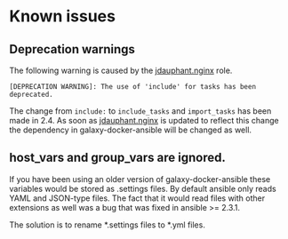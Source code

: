 # Known issues

## Deprecation warnings

The following warning is caused by the [jdauphant.nginx](https://github.com/jdauphant/ansible-role-nginx) role.
```
[DEPRECATION WARNING]: The use of 'include' for tasks has been deprecated.
```
The change from `include:` to `include_tasks` and `import_tasks` has been made in 2.4. As soon as [jdauphant.nginx](https://github.com/jdauphant/ansible-role-nginx) is updated to reflect this change the dependency in galaxy-docker-ansible will be changed as well.

## host_vars and group_vars are ignored.
If you have been using an older version of galaxy-docker-ansible these variables would be stored as .settings files. By default ansible only reads YAML and JSON-type files. The fact that it would read files with other extensions as well was a bug that was fixed in ansible >= 2.3.1.

The solution is to rename \*.settings files to \*.yml files.
